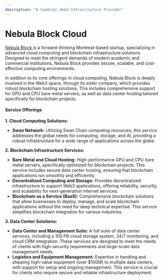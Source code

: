 ```yaml
---
description: "A leading\_Web3 Infrastructure Provider"
---
```


# Nebula Block Cloud

[Nebula Block ](https://nebulablock.com/)is a forward-thinking Montreal-based startup, specializing in advanced cloud computing and blockchain infrastructure solutions. Designed to meet the stringent demands of modern academic and commercial institutions, Nebula Block provides secure, scalable, and cost-effective computing environments.&#x20;

In addition to its core offerings in cloud computing, Nebula Block is deeply involved in the Web3 space, through its sister company, which provides robust blockchain hosting solutions. This includes comprehensive support for GPU and CPU bare metal servers, as well as data center hosting tailored specifically for blockchain projects.

#### Service Offerings

**1. Cloud Computing Solutions:**

* **Swan Network:** Utilizing Swan Chain computing resources, this service addresses the global needs for computing, storage, and AI, providing a robust infrastructure for a wide range of applications across the globe.

**2. Blockchain Infrastructure Services:**

* **Bare Metal and Cloud Hosting:** High-performance GPU and CPU bare metal servers, specifically optimized for blockchain projects. This service includes secure data center hosting, ensuring that blockchain applications run smoothly and efficiently.
* **Decentralized Computing and Storage:** Provides decentralized infrastructure to support Web3 applications, offering reliability, security, and scalability for next-generation internet services.
* **Blockchain as a Service (BaaS):** Comprehensive blockchain solutions that allow businesses to deploy, manage, and scale blockchain applications without the need for deep technical expertise. This service simplifies blockchain integration for various industries.

**3. Data Center Solutions:**

* **Data Center and Management Suite:** A full suite of data center services, including a 100 PB cloud storage system, 24/7 monitoring, and cloud CRM integration. These services are designed to meet the needs of clients with high-security requirements and large-scale data management needs.
* **Logistics and Equipment Management:** Expertise in handling and shipping high-value equipment (over $100M) to multiple data centers, with support for setup and ongoing management. This service is crucial for clients who require secure and reliable infrastructure deployment.
